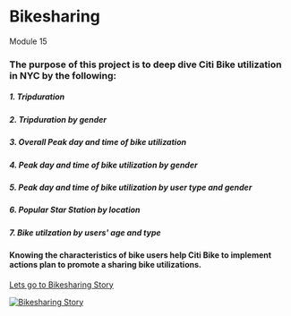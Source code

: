 # Bikesharing
Module 15

### The purpose of this project is to deep dive Citi Bike utilization in NYC by the following: 
##### 1. Tripduration 
##### 2. Tripduration by gender
##### 3. Overall Peak day and time of bike utilization
##### 4. Peak day and time of bike utilization by gender
##### 5. Peak day and time of bike utilization by user type and gender
##### 6. Popular Star Station by location
##### 7. Bike utilzation by users' age and type

#### Knowing the characteristics of bike users help Citi Bike to implement actions plan to promote a sharing bike utilizations. 
 
[Lets go to Bikesharing Story](https://public.tableau.com/shared/HCNSK9DPQ?:display_count=n&:origin=viz_share_link)

<div class='tableauPlaceholder' id='viz1670035595587' style='position: relative'><noscript><a href='#'><img alt='Bikesharing Story ' src='https:&#47;&#47;public.tableau.com&#47;static&#47;images&#47;Bi&#47;BikesharingStoryboard&#47;BikesharingStory&#47;1_rss.png' style='border: none' /></a></noscript><object class='tableauViz'  style='display:none;'><param name='host_url' value='https%3A%2F%2Fpublic.tableau.com%2F' /> <param name='embed_code_version' value='3' /> <param name='site_root' value='' /><param name='name' value='BikesharingStoryboard&#47;BikesharingStory' /><param name='tabs' value='no' /><param name='toolbar' value='yes' /><param name='static_image' value='https:&#47;&#47;public.tableau.com&#47;static&#47;images&#47;Bi&#47;BikesharingStoryboard&#47;BikesharingStory&#47;1.png' /> <param name='animate_transition' value='yes' /><param name='display_static_image' value='yes' /><param name='display_spinner' value='yes' /><param name='display_overlay' value='yes' /><param name='display_count' value='yes' /><param name='language' value='en-US' /></object></div>             
